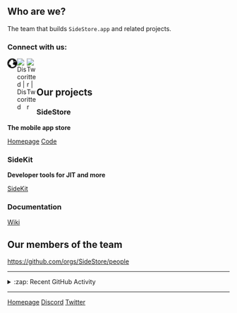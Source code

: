 <!-- 
Docs: How to use GitHub README and actions to auto-generate embedded content.
https://github.com/anuraghazra/github-readme-stats
https://www.youtube.com/watch?v=n6d4KHSKqGk
https://github.com/rahuldkjain/github-profile-readme-generator
 -->

## Who are we?

The team that builds `SideStore.app` and related projects.

### Connect with us:

<!--
[![Website](https://img.shields.io/website?label=sidestore.io&style=for-the-badge&url=https://sidestore.io)](https://sidestore.io)
[![Twitter Follow](https://img.shields.io/twitter/follow/sidestore_io?color=1DA1F2&logo=twitter&style=for-the-badge)](https://twitter.com/intent/follow?original_referer=https%3A%2F%2Fgithub.com%2Fsidestore&screen_name=sidestore)
[![GitHub Followers](https://img.shields.io/github/followers/sidestore?style=for-the-badge)]()
[![GitHub Sponsors](https://img.shields.io/github/sponsors/sidestore?style=for-the-badge
)]() 
-->

[<img align="left" alt="sidestore.io" width="22px" src="https://raw.githubusercontent.com/iconic/open-iconic/master/svg/globe.svg" />][website]
[<img align="left" alt="Discord | Discord" width="22px" src="https://cdn.jsdelivr.net/npm/simple-icons@v3/icons/discord.svg" />][discord]
[<img align="left" alt="Twitter | Twitter" width="22px" src="https://cdn.jsdelivr.net/npm/simple-icons@v3/icons/twitter.svg" />][twitter]

<br />
<br />

## Our projects

### SideStore

__The mobile app store__

[Homepage][website]
[Code][git.sidestore]

### SideKit

__Developer tools for JIT and more__

[SideKit][git.sidekit]

### Documentation

[Wiki][wiki]

## Our members of the team

https://github.com/orgs/SideStore/people

---

<details>
  <summary>:zap: Recent GitHub Activity</summary>

<!--START_SECTION:activity-->
1. 🗣 Commented on [#946](https://github.com/SideStore/SideStore/issues/946) in [SideStore/SideStore](https://github.com/SideStore/SideStore)
2. 🗣 Commented on [#63](https://github.com/SideStore/SideStore-Docs/issues/63) in [SideStore/SideStore-Docs](https://github.com/SideStore/SideStore-Docs)
3. 🎉 Merged PR [#64](https://github.com/SideStore/SideStore-Docs/pull/64) in [SideStore/SideStore-Docs](https://github.com/SideStore/SideStore-Docs)
4. ❗️ Opened issue [#950](https://github.com/SideStore/SideStore/issues/950) in [SideStore/SideStore](https://github.com/SideStore/SideStore)
5. ❗️ Opened issue [#949](https://github.com/SideStore/SideStore/issues/949) in [SideStore/SideStore](https://github.com/SideStore/SideStore)
6. ❗️ Opened issue [#6](https://github.com/SideStore/StosVPN/issues/6) in [SideStore/StosVPN](https://github.com/SideStore/StosVPN)
7. ❗️ Opened issue [#948](https://github.com/SideStore/SideStore/issues/948) in [SideStore/SideStore](https://github.com/SideStore/SideStore)
8. 🗣 Commented on [#5](https://github.com/SideStore/StosVPN/issues/5) in [SideStore/StosVPN](https://github.com/SideStore/StosVPN)
9. 🗣 Commented on [#5](https://github.com/SideStore/StosVPN/issues/5) in [SideStore/StosVPN](https://github.com/SideStore/StosVPN)
10. 🗣 Commented on [#891](https://github.com/SideStore/SideStore/issues/891) in [SideStore/SideStore](https://github.com/SideStore/SideStore)
11. 🗣 Commented on [#891](https://github.com/SideStore/SideStore/issues/891) in [SideStore/SideStore](https://github.com/SideStore/SideStore)
12. 🗣 Commented on [#931](https://github.com/SideStore/SideStore/issues/931) in [SideStore/SideStore](https://github.com/SideStore/SideStore)
13. ❗️ Opened issue [#947](https://github.com/SideStore/SideStore/issues/947) in [SideStore/SideStore](https://github.com/SideStore/SideStore)
14. 🗣 Commented on [#891](https://github.com/SideStore/SideStore/issues/891) in [SideStore/SideStore](https://github.com/SideStore/SideStore)
15. 🗣 Commented on [#891](https://github.com/SideStore/SideStore/issues/891) in [SideStore/SideStore](https://github.com/SideStore/SideStore)
16. 🗣 Commented on [#933](https://github.com/SideStore/SideStore/issues/933) in [SideStore/SideStore](https://github.com/SideStore/SideStore)
17. 🗣 Commented on [#933](https://github.com/SideStore/SideStore/issues/933) in [SideStore/SideStore](https://github.com/SideStore/SideStore)
18. 💪 Opened PR [#64](https://github.com/SideStore/SideStore-Docs/pull/64) in [SideStore/SideStore-Docs](https://github.com/SideStore/SideStore-Docs)
19. 🗣 Commented on [#939](https://github.com/SideStore/SideStore/issues/939) in [SideStore/SideStore](https://github.com/SideStore/SideStore)
20. 🗣 Commented on [#939](https://github.com/SideStore/SideStore/issues/939) in [SideStore/SideStore](https://github.com/SideStore/SideStore)
<!--END_SECTION:activity-->

</details>

---

[Homepage][patreon] [Discord][discord] [Twitter][twitter]

<!--
- [Patreon][patreon]
- [OpenCollective][opencollective]
- [YouTube][youtube]
-->

[website]: https://sidestore.io
[wiki]: https://wiki.sidestore.io
[twitter]: https://twitter.com/sidestore_io
[discord]: https://discord.gg/sidestore-949183273383395328
[youtube]: https://youtube.com/TODO
[patreon]: https://www.patreon.com/SideStore
[opencollective]: https://opencollective.com/TODO
[git.sidestore]: https://github.com/SideStore/SideStore/
[git.sidekit]: https://github.com/SideStore/SideKit

